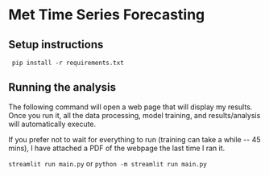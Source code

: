 # Met Time Series Forecasting

## Setup instructions

``` pip install -r requirements.txt```


## Running the analysis

The following command will open a web page that will display my results. Once you run it, all the data processing, model training, and results/analysis will automatically execute. 

If you prefer not to wait for everything to run (training can take a while -- 45 mins), I have attached a PDF of the webpage the last time I ran it.

``` streamlit run main.py ```
or
```python -m streamlit run main.py```



